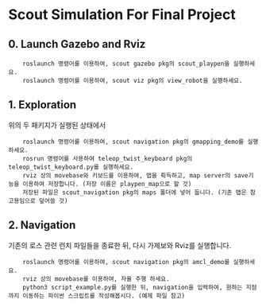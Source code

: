 # Scout Simulation For Final Project

## 0. Launch Gazebo and Rviz
```
    roslaunch 명령어를 이용하여, scout gazebo pkg의 scout_playpen을 실행하세요.
    roslaunch 명령어를 이용하여, scout viz pkg의 view_robot을 실행하세요.
```

## 1. Exploration
위의 두 패키지가 실행된 상태에서 
```
    roslaunch 명령어를 이용하여, scout navigation pkg의 gmapping_demo를 실행하세요.
    rosrun 명령어를 사용하여 teleop_twist_keyboard pkg의 teleop_twist_keyboard.py를 실행하세요.
    rviz 상의 movebase와 키보드를 이용하여, 맵을 획득하고, map server의 save기능을 이용하여 저장합니다. (저장 이름은 playpen_map으로 할 것)
    저장된 파일은 scout_navigation pkg의 maps 폴더에 넣어 둡니다. (기존 맵은 참고용임으로 덮어쓸 것)
```

## 2. Navigation
기존의 로스 관련 런치 파일들을 종료한 뒤, 다시 가제보와 Rviz를 실행합니다.
```
    roslaunch 명령어를 이용하여, scout navigation pkg의 amcl_demo를 실행하세요.
    rviz 상의 movebase를 이용하여, 자율 주행 하세요.
    python3 script_example.py를 실행한 뒤, navigation을 입력하여, 원하는 지점까지 이동하는 파이썬 스크립트를 작성해봅시다. (예제 파일 참고) 
```

